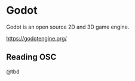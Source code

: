 # Godot

Godot is an open source 2D and 3D game engine.

https://godotengine.org/

## Reading OSC

@tbd
